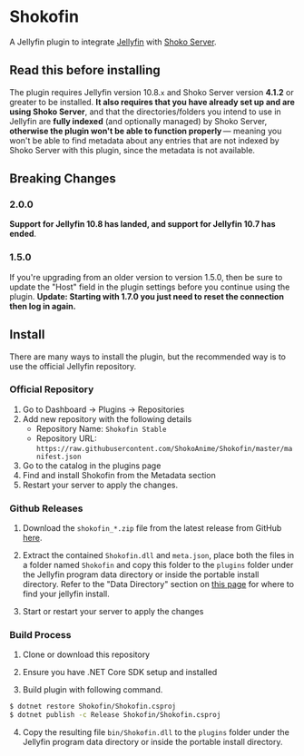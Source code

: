 # Shokofin

A Jellyfin plugin to integrate [Jellyfin](https://jellyfin.org/docs/) with [Shoko Server](https://shokoanime.com/downloads/shoko-server/).

## Read this before installing

The plugin requires Jellyfin version 10.8.`x` and Shoko Server version **4.1.2** or greater to be installed. **It also requires that you have already set up and are using Shoko Server**, and that the directories/folders you intend to use in Jellyfin are **fully indexed** (and optionally managed) by Shoko Server, **otherwise the plugin won't be able to function properly** — meaning you won't be able to find metadata about any entries that are not indexed by Shoko Server with this plugin, since the metadata is not available.

## Breaking Changes

### 2.0.0

**Support for Jellyfin 10.8 has landed, and support for Jellyfin 10.7 has ended**.

### 1.5.0

If you're upgrading from an older version to version 1.5.0, then be sure to update the "Host" field in the plugin settings before you continue using the plugin. **Update: Starting with 1.7.0 you just need to reset the connection then log in again.**

## Install

There are many ways to install the plugin, but the recommended way is to use the official Jellyfin repository.

### Official Repository

1. Go to Dashboard -> Plugins -> Repositories
2. Add new repository with the following details
   * Repository Name: `Shokofin Stable`
   * Repository URL: `https://raw.githubusercontent.com/ShokoAnime/Shokofin/master/manifest.json`
3. Go to the catalog in the plugins page
4. Find and install Shokofin from the Metadata section
5. Restart your server to apply the changes.

### Github Releases

1. Download the `shokofin_*.zip` file from the latest release from GitHub [here](https://github.com/ShokoAnime/shokofin/releases/latest).

2. Extract the contained `Shokofin.dll` and `meta.json`, place both the files in a folder named `Shokofin` and copy this folder to the `plugins` folder under the Jellyfin program data directory or inside the portable install directory. Refer to the "Data Directory" section on [this page](https://jellyfin.org/docs/general/administration/configuration.html) for where to find your jellyfin install.

3. Start or restart your server to apply the changes

### Build Process

1. Clone or download this repository

2. Ensure you have .NET Core SDK setup and installed

3. Build plugin with following command.

```sh
$ dotnet restore Shokofin/Shokofin.csproj
$ dotnet publish -c Release Shokofin/Shokofin.csproj
```

4. Copy the resulting file `bin/Shokofin.dll` to the `plugins` folder under the Jellyfin program data directory or inside the portable install directory.

